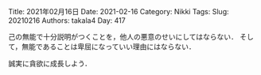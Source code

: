 ﻿Title: 2021年02月16日
Date: 2021-02-16
Category: Nikki
Tags: 
Slug: 20210216
Authors: takala4
Day: 417




己の無能で十分説明がつくことを，他人の悪意のせいにしてはならない．
そして，無能であることは卑屈になっていい理由にはならない．


誠実に貪欲に成長しよう．